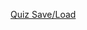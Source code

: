 <a href="javascript:(function(i%2Cs%2Cf)%7Bvar%20d%3Ddocument%2Ce%3Dd.createElement(&#39;script&#39;)%3Bd.getElementById(i)%3Ff()%3A(e.onload%3Df%2Ce.src%3Ds%2Ce.id%3Di%2Cd.body.appendChild(e))%7D)(%22quizsaver%22%2C%22https%3A%2F%2Fbyui.instructure.com%2Ffiles%2F6572492%2Fdownload%22%2Cfunction()%7Bwindow.quizsaver.default()%7D))">Quiz Save/Load</a>
